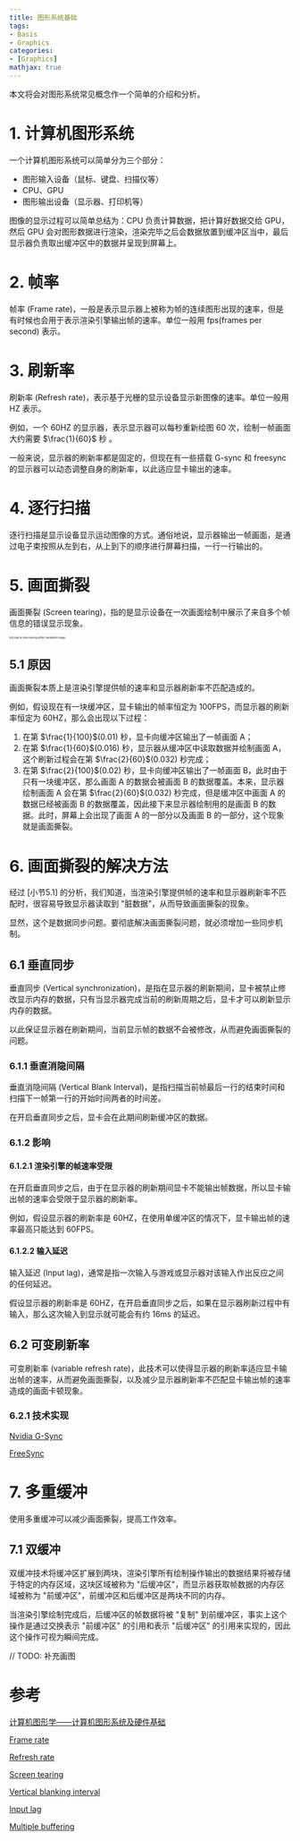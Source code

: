 ```yaml
---
title: 图形系统基础
tags:
- Basis
- Graphics
categories:
- [Graphics]
mathjax: true
---
```




本文将会对图形系统常见概念作一个简单的介绍和分析。

<!-- more -->



# 1. 计算机图形系统

一个计算机图形系统可以简单分为三个部分：

- 图形输入设备（鼠标、键盘、扫描仪等）
- CPU、GPU
- 图形输出设备（显示器、打印机等）

图像的显示过程可以简单总结为：CPU 负责计算数据，把计算好数据交给 GPU，然后 GPU 会对图形数据进行渲染，渲染完毕之后会数据放置到缓冲区当中，最后显示器负责取出缓冲区中的数据并呈现到屏幕上。



# 2. 帧率

帧率 (Frame rate)，一般是表示显示器上被称为帧的连续图形出现的速率，但是有时候也会用于表示渲染引擎输出帧的速率。单位一般用 fps(frames per second) 表示。



# 3. 刷新率

刷新率 (Refresh rate)，表示基于光栅的显示设备显示新图像的速率。单位一般用 HZ 表示。

例如，一个 60HZ 的显示器，表示显示器可以每秒重新绘图 60 次，绘制一帧画面大约需要 $\frac{1}{60}$ 秒 。

一般来说，显示器的刷新率都是固定的，但现在有一些搭载 G-sync 和 freesync 的显示器可以动态调整自身的刷新率，以此适应显卡输出的速率。



# 4. 逐行扫描

逐行扫描是显示设备显示运动图像的方式。通俗地说，显示器输出一帧画面，是通过电子束按照从左到右，从上到下的顺序进行屏幕扫描，一行一行输出的。



# 5. 画面撕裂

画面撕裂 (Screen tearing)，指的是显示设备在一次画面绘制中展示了来自多个帧信息的错误显示现象。

<img src="https://upload.wikimedia.org/wikipedia/commons/0/03/Tearing_%28simulated%29.jpg" alt="A typical video tearing artifact (simulated image)" style="zoom:30%;" />

## 5.1 原因

画面撕裂本质上是渲染引擎提供帧的速率和显示器刷新率不匹配造成的。

例如，假设现在有一块缓冲区，显卡输出的帧率恒定为 100FPS，而显示器的刷新率恒定为 60HZ，那么会出现以下过程：

1. 在第 $\frac{1}{100}$(0.01) 秒，显卡向缓冲区输出了一帧画面 A；
2. 在第 $\frac{1}{60}$(0.016) 秒，显示器从缓冲区中读取数据并绘制画面 A，这个刷新过程会在第 $\frac{2}{60}$(0.032) 秒完成；
3. 在第 $\frac{2}{100}$(0.02) 秒，显卡向缓冲区输出了一帧画面 B，此时由于只有一块缓冲区，那么画面 A 的数据会被画面 B 的数据覆盖。本来，显示器绘制画面 A 会在第 $\frac{2}{60}$(0.032) 秒完成，但是缓冲区中画面 A 的数据已经被画面 B 的数据覆盖，因此接下来显示器绘制用的是画面 B 的数据。此时，屏幕上会出现了画面 A 的一部分以及画面 B 的一部分，这个现象就是画面撕裂。



# 6. 画面撕裂的解决方法

经过 [小节5.1] 的分析，我们知道，当渲染引擎提供帧的速率和显示器刷新率不匹配时，很容易导致显示器读取到 "脏数据"，从而导致画面撕裂的现象。

显然，这个是数据同步问题。要彻底解决画面撕裂问题，就必须增加一些同步机制。

## 6.1 垂直同步

垂直同步 (Vertical synchronization)，是指在显示器的刷新期间，显卡被禁止修改显示内存的数据，只有当显示器完成当前的刷新周期之后，显卡才可以刷新显示内存的数据。

以此保证显示器在刷新期间，当前显示帧的数据不会被修改，从而避免画面撕裂的问题。

### 6.1.1 **垂直消隐间隔**

垂直消隐间隔 (Vertical Blank Interval)，是指扫描当前帧最后一行的结束时间和扫描下一帧第一行的开始时间两者的时间差。

在开启垂直同步之后，显卡会在此期间刷新缓冲区的数据。

### 6.1.2 影响

#### 6.1.2.1 渲染引擎的帧速率受限

在开启垂直同步之后，由于在显示器的刷新期间显卡不能输出帧数据，所以显卡输出帧的速率会受限于显示器的刷新率。

例如，假设显示器的刷新率是 60HZ，在使用单缓冲区的情况下，显卡输出帧的速率最高只能达到 60FPS。

#### 6.1.2.2 输入延迟

输入延迟 (Input lag)，通常是指一次输入与游戏或显示器对该输入作出反应之间的任何延迟。

假设显示器的刷新率是 60HZ，在开启垂直同步之后，如果在显示器刷新过程中有输入，那么这次输入到显示就可能会有约 16ms 的延迟。

## 6.2 可变刷新率

可变刷新率 (variable refresh rate)，此技术可以使得显示器的刷新率适应显卡输出帧的速率，从而避免画面撕裂，以及减少显示器刷新率不匹配显卡输出帧的速率造成的画面卡顿现象。

### 6.2.1 技术实现

[Nvidia G-Sync](https://en.wikipedia.org/wiki/Nvidia_G-Sync)

[FreeSync](https://en.wikipedia.org/wiki/FreeSync)



# 7. 多重缓冲

使用多重缓冲可以减少画面撕裂，提高工作效率。

## 7.1 双缓冲

双缓冲技术将缓冲区扩展到两块，渲染引擎所有绘制操作输出的数据结果将被存储于特定的内存区域，这块区域被称为 "后缓冲区"，而显示器获取帧数据的内存区域被称为 "前缓冲区"，前缓冲区和后缓冲区是两块不同的内存。

当渲染引擎绘制完成后，后缓冲区的帧数据将被 "复制" 到前缓冲区，事实上这个操作是通过交换表示 "前缓冲区" 的引用和表示 "后缓冲区" 的引用来实现的，因此这个操作可视为瞬间完成。

// TODO: 补充画图





## 



# 参考

[计算机图形学——计算机图形系统及硬件基础](https://www.cnblogs.com/wkfvawl/p/11559508.html)

[Frame rate](https://en.wikipedia.org/wiki/Frame_rate)

[Refresh rate](https://en.wikipedia.org/wiki/Refresh_rate)

[Screen tearing](https://en.wikipedia.org/wiki/Screen_tearing)

[Vertical blanking interval](https://en.wikipedia.org/wiki/Vertical_blanking_interval)

[Input lag](https://en.wikipedia.org/wiki/Input_lag)

[Multiple buffering](https://en.wikipedia.org/wiki/Multiple_buffering#Double_buffering_in_computer_graphics)

